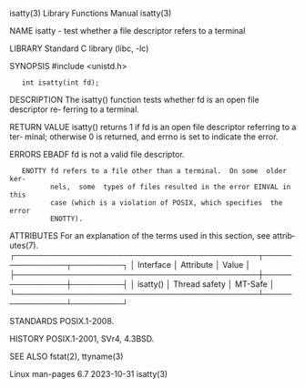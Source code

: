 isatty(3)                  Library Functions Manual                  isatty(3)

NAME
       isatty - test whether a file descriptor refers to a terminal

LIBRARY
       Standard C library (libc, -lc)

SYNOPSIS
       #include <unistd.h>

       int isatty(int fd);

DESCRIPTION
       The  isatty()  function tests whether fd is an open file descriptor re‐
       ferring to a terminal.

RETURN VALUE
       isatty() returns 1 if fd is an open file descriptor referring to a ter‐
       minal; otherwise 0 is returned, and errno is set to indicate the error.

ERRORS
       EBADF  fd is not a valid file descriptor.

       ENOTTY fd refers to a file other than a terminal.  On some  older  ker‐
              nels,  some  types of files resulted in the error EINVAL in this
              case (which is a violation of POSIX, which specifies  the  error
              ENOTTY).

ATTRIBUTES
       For  an  explanation  of  the  terms  used in this section, see attrib‐
       utes(7).
       ┌───────────────────────────────────────────┬───────────────┬─────────┐
       │ Interface                                 │ Attribute     │ Value   │
       ├───────────────────────────────────────────┼───────────────┼─────────┤
       │ isatty()                                  │ Thread safety │ MT-Safe │
       └───────────────────────────────────────────┴───────────────┴─────────┘

STANDARDS
       POSIX.1-2008.

HISTORY
       POSIX.1-2001, SVr4, 4.3BSD.

SEE ALSO
       fstat(2), ttyname(3)

Linux man-pages 6.7               2023-10-31                         isatty(3)
